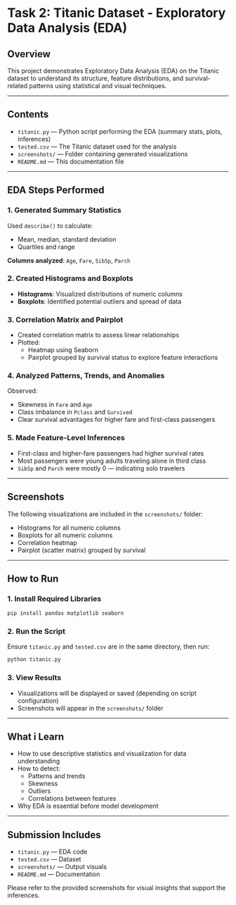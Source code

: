 
# Task 2: Titanic Dataset - Exploratory Data Analysis (EDA)

## Overview
This project demonstrates Exploratory Data Analysis (EDA) on the Titanic dataset to understand its structure, feature distributions, and survival-related patterns using statistical and visual techniques.

---

## Contents

- `titanic.py` — Python script performing the EDA (summary stats, plots, inferences)
- `tested.csv` — The Titanic dataset used for the analysis
- `screenshots/` — Folder containing generated visualizations
- `README.md` — This documentation file

---

## EDA Steps Performed

### 1. Generated Summary Statistics
Used `describe()` to calculate:
- Mean, median, standard deviation
- Quartiles and range

**Columns analyzed**: `Age`, `Fare`, `SibSp`, `Parch`

### 2. Created Histograms and Boxplots
- **Histograms**: Visualized distributions of numeric columns
- **Boxplots**: Identified potential outliers and spread of data

### 3. Correlation Matrix and Pairplot
- Created correlation matrix to assess linear relationships
- Plotted:
  - Heatmap using Seaborn
  - Pairplot grouped by survival status to explore feature interactions

### 4. Analyzed Patterns, Trends, and Anomalies
Observed:
- Skewness in `Fare` and `Age`
- Class imbalance in `Pclass` and `Survived`
- Clear survival advantages for higher fare and first-class passengers

### 5. Made Feature-Level Inferences
- First-class and higher-fare passengers had higher survival rates
- Most passengers were young adults traveling alone in third class
- `SibSp` and `Parch` were mostly 0 — indicating solo travelers

---

## Screenshots

The following visualizations are included in the `screenshots/` folder:
- Histograms for all numeric columns
- Boxplots for all numeric columns
- Correlation heatmap
- Pairplot (scatter matrix) grouped by survival

---

## How to Run

### 1. Install Required Libraries
```bash
pip install pandas matplotlib seaborn
```

### 2. Run the Script
Ensure `titanic.py` and `tested.csv` are in the same directory, then run:
```bash
python titanic.py
```

### 3. View Results
- Visualizations will be displayed or saved (depending on script configuration)
- Screenshots will appear in the `screenshots/` folder

---

## What i Learn

- How to use descriptive statistics and visualization for data understanding
- How to detect:
  - Patterns and trends
  - Skewness
  - Outliers
  - Correlations between features
- Why EDA is essential before model development

---

## Submission Includes

- `titanic.py` — EDA code
- `tested.csv` — Dataset
- `screenshots/` — Output visuals
- `README.md` — Documentation

Please refer to the provided screenshots for visual insights that support the inferences.
